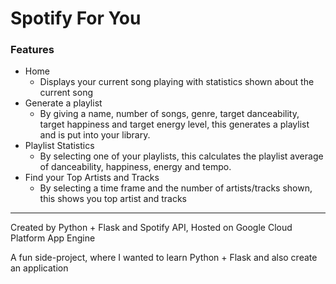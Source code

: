 # Spotify For You

### Features
- Home
    - Displays your current song playing with statistics shown about the current song
- Generate a playlist
    - By giving a name, number of songs, genre, target danceability, target happiness and target energy level, this generates a playlist and is put into your library.
- Playlist Statistics
    - By selecting one of your playlists, this calculates the playlist average of danceability, happiness, energy and tempo.
- Find your Top Artists and Tracks
    - By selecting a time frame and the number of artists/tracks shown, this shows you top artist and tracks

---------

Created by Python + Flask and Spotify API, Hosted on Google Cloud Platform App Engine

A fun side-project, where I wanted to learn Python + Flask and also create an application